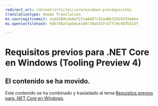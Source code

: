 ```yaml
---
redirect_url: /dotnet/articles/core/windows-prerequisites
translationtype: Human Translation
ms.sourcegitcommit: 2ad428dcda9ef213a8487c35a48b33929259abba
ms.openlocfilehash: 9db748afaabdce140c70a543fcb7f19c487b523f

---
```


# <a name="prerequisites-for-net-core-on-windows-tooling-preview-4"></a>Requisitos previos para .NET Core en Windows (Tooling Preview 4)

## <a name="content-moved"></a>El contenido se ha movido.
Este contenido se ha combinado y trasladado al tema [Requisitos previos para .NET Core en Windows](../windows-prerequisites.md). 



<!--HONumber=Jan17_HO3-->


